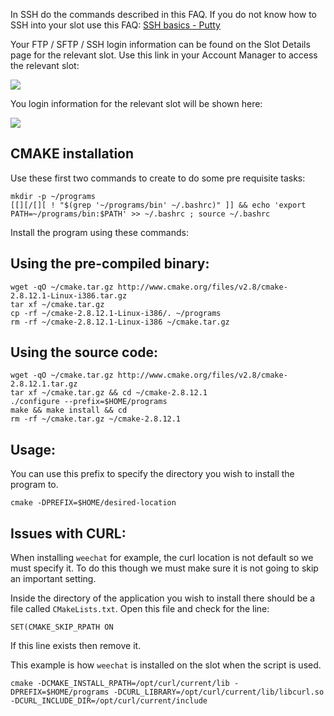 
In SSH do the commands described in this FAQ. If you do not know how to SSH into your slot use this FAQ: [SSH basics - Putty](https://www.feralhosting.com/faq/view?question=12)

Your FTP / SFTP / SSH login information can be found on the Slot Details page for the relevant slot. Use this link in your Account Manager to access the relevant slot:

![](https://raw.github.com/feralhosting/feralfilehosting/master/Feral%20Wiki/0%20Generic/slot_detail_link.png)

You login information for the relevant slot will be shown here:

![](https://raw.github.com/feralhosting/feralfilehosting/master/Feral%20Wiki/0%20Generic/slot_detail_ssh.png)

CMAKE installation
---

Use these first two commands to create to do some pre requisite tasks:

~~~
mkdir -p ~/programs
[[][/[][ ! "$(grep '~/programs/bin' ~/.bashrc)" ]] && echo 'export PATH=~/programs/bin:$PATH' >> ~/.bashrc ; source ~/.bashrc
~~~

Install the program using these commands:

Using the pre-compiled binary:
---

~~~
wget -qO ~/cmake.tar.gz http://www.cmake.org/files/v2.8/cmake-2.8.12.1-Linux-i386.tar.gz
tar xf ~/cmake.tar.gz
cp -rf ~/cmake-2.8.12.1-Linux-i386/. ~/programs
rm -rf ~/cmake-2.8.12.1-Linux-i386 ~/cmake.tar.gz
~~~

Using the source code:
---

~~~
wget -qO ~/cmake.tar.gz http://www.cmake.org/files/v2.8/cmake-2.8.12.1.tar.gz
tar xf ~/cmake.tar.gz && cd ~/cmake-2.8.12.1
./configure --prefix=$HOME/programs
make && make install && cd
rm -rf ~/cmake.tar.gz ~/cmake-2.8.12.1
~~~

Usage:
---

You can use this prefix to specify the directory you wish to install the program to.

~~~
cmake -DPREFIX=$HOME/desired-location
~~~

Issues with CURL:
---

When installing `weechat` for example, the curl location is not default so we must specify it. To do this though we must make sure it is not going to skip an important setting.

Inside the directory of the application you wish to install there should be a file called `CMakeLists.txt`. Open this file and check for the line:

~~~
SET(CMAKE_SKIP_RPATH ON
~~~

If this line exists then remove it.

This example is how `weechat` is installed on the slot when the script is used.

~~~
cmake -DCMAKE_INSTALL_RPATH=/opt/curl/current/lib -DPREFIX=$HOME/programs -DCURL_LIBRARY=/opt/curl/current/lib/libcurl.so -DCURL_INCLUDE_DIR=/opt/curl/current/include
~~~



